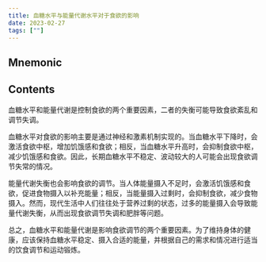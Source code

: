 ```yaml
---
title: 血糖水平与能量代谢水平对于食欲的影响
date: 2023-02-27
tags: [""]
--- 
```


## Mnemonic

## Contents

血糖水平和能量代谢是控制食欲的两个重要因素，二者的失衡可能导致食欲紊乱和调节失调。

血糖水平对食欲的影响主要是通过神经和激素机制实现的。当血糖水平下降时，会激活食欲中枢，增加饥饿感和食欲；相反，当血糖水平升高时，会抑制食欲中枢，减少饥饿感和食欲。因此，长期血糖水平不稳定、波动较大的人可能会出现食欲调节失常的情况。

能量代谢失衡也会影响食欲的调节。当人体能量摄入不足时，会激活饥饿感和食欲，促进食物摄入以补充能量；相反，当能量摄入过剩时，会抑制食欲，减少食物摄入。然而，现代生活中人们往往处于营养过剩的状态，过多的能量摄入会导致能量代谢失衡，从而出现食欲调节失调和肥胖等问题。

总之，血糖水平和能量代谢是影响食欲调节的两个重要因素。为了维持身体的健康，应该保持血糖水平稳定、摄入合适的能量，并根据自己的需求和情况进行适当的饮食调节和运动锻炼。
